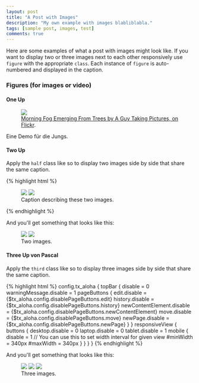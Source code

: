 ```yaml
---
layout: post
title: "A Post with Images"
description: "My own example with images blabliblabla."
tags: [sample post, images, test]
comments: true
---
```


Here are some examples of what a post with images might look like. If you want to display two or three images next to each other responsively use `figure` with the appropriate `class`. Each instance of `figure` is auto-numbered and displayed in the caption.

### Figures (for images or video)

#### One Up

<figure>
	<a href="http://farm9.staticflickr.com/8426/7758832526_cc8f681e48_b.jpg"><img src="http://farm9.staticflickr.com/8426/7758832526_cc8f681e48_c.jpg"></a>
	<figcaption><a href="http://www.flickr.com/photos/80901381@N04/7758832526/" title="Morning Fog Emerging From Trees by A Guy Taking Pictures, on Flickr">Morning Fog Emerging From Trees by A Guy Taking Pictures, on Flickr</a>.</figcaption>
</figure>

Eine Demo für die Jungs.

#### Two Up

Apply the `half` class like so to display two images side by side that share the same caption.

{% highlight html %}
<figure class="half">
    <a href="/images/image-filename-1-large.jpg"><img src="/images/image-filename-1.jpg"></a>
    <a href="/images/image-filename-2-large.jpg"><img src="/images/image-filename-2.jpg"></a>
    <figcaption>Caption describing these two images.</figcaption>
</figure>
{% endhighlight %}

And you'll get something that looks like this:

<figure class="half">
	<a href="http://placehold.it/1200x600.JPG"><img src="http://placehold.it/600x300.jpg"></a>
	<a href="http://placehold.it/1200x600.jpeg"><img src="http://placehold.it/600x300.jpg"></a>
	<figcaption>Two images.</figcaption>
</figure>

#### Three Up von Pascal

Apply the `third` class like so to display three images side by side that share the same caption.

{% highlight html %}
config.tx_aloha {
	topBar {
		disable = 0
		warningMessage.disable = 1
		pageButtons {
			edit.disable = {$tx_aloha.config.disablePageButtons.edit}
			history.disable = {$tx_aloha.config.disablePageButtons.history}
			newContentElement.disable = {$tx_aloha.config.disablePageButtons.newContentElement}
			move.disable = {$tx_aloha.config.disablePageButtons.move}
			newPage.disable = {$tx_aloha.config.disablePageButtons.newPage}
		}
	}
	responsiveView {
		buttons {
			desktop.disable = 0
			laptop.disable = 0
			tablet.disable = 1
			mobile {
				disable = 1
				// You can use this to set width interval for given view
				#minWidth = 340px
				#maxWidth = 340px
			}
		}
	}
}
{% endhighlight %}

And you'll get something that looks like this:

<figure class="third">
	<img src="http://placehold.it/600x300.jpg">
	<img src="http://placehold.it/600x300.jpg">
	<img src="http://placehold.it/600x300.jpg">
	<figcaption>Three images.</figcaption>
</figure>